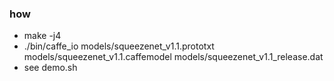### how
* make -j4
* ./bin/caffe_io models/squeezenet_v1.1.prototxt models/squeezenet_v1.1.caffemodel models/squeezenet_v1.1_release.dat
* see demo.sh

